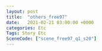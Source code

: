 ```yaml
---
layout: post
title:  "others_free97"
date:   2021-02-21 03:00:00 +0000
categories: Etc
Tags: Story Etc
SceneCode: ["scene_free97_q1_s20"]
---
```

